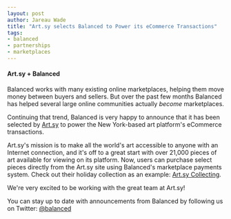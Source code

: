 ```yaml
---
layout: post
author: Jareau Wade
title: "Art.sy selects Balanced to Power its eCommerce Transactions"
tags:
- balanced
- partnerships
- marketplaces
---
```

#### Art.sy + Balanced
Balanced works with many existing online marketplaces, helping them move money between buyers and sellers. But over the past few months Balanced has helped several large online communities actually *become* marketplaces. 

Continuing that trend, Balanced is very happy to announce that it has been selected by [Art.sy](http://artsy.net) to power the New York-based art platform's eCommerce transactions.

Art.sy's mission is to make all the world's art accessible to anyone with an Internet connection, and it's off to a great start with over 21,000 pieces of art available for viewing on its platform. Now, users can purchase select pieces directly from the Art.sy site using Balanced's marketplace payments system. Check out their holiday collection as an example: [Art.sy Collecting](http://artsy.net/collecting).

We're very excited to be working with the great team at Art.sy!

You can stay up to date with announcements from Balanced by following us on Twitter:
[@balanced](http://www.twitter.com/balanced)
